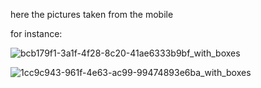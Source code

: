 here the pictures taken from the mobile

for instance:

![bcb179f1-3a1f-4f28-8c20-41ae6333b9bf_with_boxes](https://github.com/user-attachments/assets/dc895991-94f7-48bd-8662-2e3cc65b07c2)

![1cc9c943-961f-4e63-ac99-99474893e6ba_with_boxes](https://github.com/user-attachments/assets/e713caed-4744-4abd-bca1-821f08fde700)

